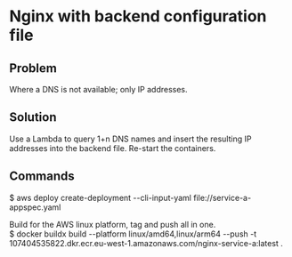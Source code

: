# Nginx with backend configuration file
## Problem
Where a DNS is not available; only IP addresses.
## Solution
Use a Lambda to query 1+n DNS names and insert the resulting IP addresses into the backend file. Re-start the containers.  

## Commands
$ aws deploy create-deployment --cli-input-yaml file://service-a-appspec.yaml  

Build for the AWS linux platform, tag and push all in one.  
$ docker buildx build --platform linux/amd64,linux/arm64 --push -t 107404535822.dkr.ecr.eu-west-1.amazonaws.com/nginx-service-a:latest .
